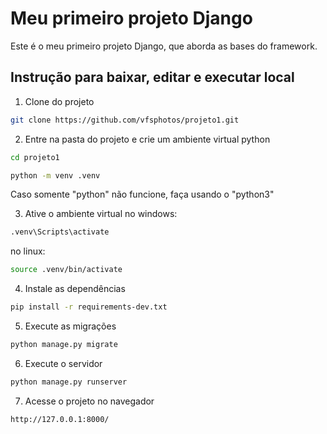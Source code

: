 # Meu primeiro projeto Django
Este é o meu primeiro projeto Django, que aborda as bases do framework.

## Instrução para baixar, editar e executar local
1. Clone do projeto
```bash
git clone https://github.com/vfsphotos/projeto1.git
```
2. Entre na pasta do projeto e crie um ambiente virtual python
```bash
cd projeto1
```
```bash
python -m venv .venv
```
Caso somente "python" não funcione, faça usando o "python3"

3. Ative o ambiente virtual
no windows:
```bash
.venv\Scripts\activate
```
no linux:
```bash
source .venv/bin/activate
```
4. Instale as dependências
```bash
pip install -r requirements-dev.txt
```
5. Execute as migrações
```bash
python manage.py migrate
```
6. Execute o servidor
```bash
python manage.py runserver
```
7. Acesse o projeto no navegador
```bash
http://127.0.0.1:8000/